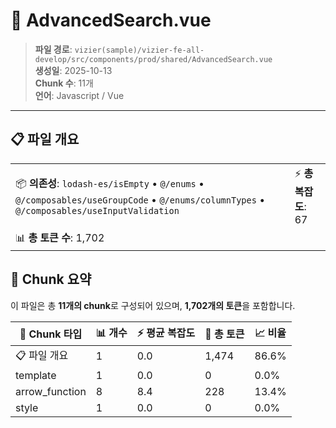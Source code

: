 # 📄 AdvancedSearch.vue

> **파일 경로**: `vizier(sample)/vizier-fe-all-develop/src/components/prod/shared/AdvancedSearch.vue`  
> **생성일**: 2025-10-13  
> **Chunk 수**: 11개  
> **언어**: Javascript / Vue
---





## 📋 파일 개요

| | |
|--|--|
| 📦 **의존성**: `lodash-es/isEmpty` • `@/enums` • `@/composables/useGroupCode` • `@/enums/columnTypes` • `@/composables/useInputValidation` | ⚡ **총 복잡도**: 67 |
| 📊 **총 토큰 수**: 1,702 |  |






## 🧩 Chunk 요약

이 파일은 총 **11개의 chunk**로 구성되어 있으며, **1,702개의 토큰**을 포함합니다.

| 🧩 Chunk 타입 | 📊 개수 | ⚡ 평균 복잡도 | 📝 총 토큰 | 📈 비율 |
|---------------|--------|-------------|----------|--------|
| 📋 파일 개요 | 1 | 0.0 | 1,474 | 86.6% |
| template | 1 | 0.0 | 0 | 0.0% |
| arrow_function | 8 | 8.4 | 228 | 13.4% |
| style | 1 | 0.0 | 0 | 0.0% |

